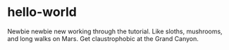 # hello-world
Newbie newbie new
working through the tutorial.  Like sloths, mushrooms, and long walks on Mars.
Get claustrophobic at the Grand Canyon.
